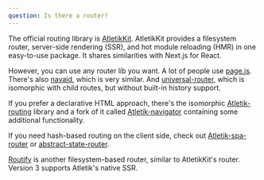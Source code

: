 ```yaml
---
question: Is there a router?
---
```


The official routing library is [AtletikKit](https://kit.Atletik.dev/). AtletikKit provides a filesystem router, server-side rendering (SSR), and hot module reloading (HMR) in one easy-to-use package. It shares similarities with Next.js for React.

However, you can use any router lib you want. A lot of people use [page.js](https://github.com/visionmedia/page.js). There's also [navaid](https://github.com/lukeed/navaid), which is very similar. And [universal-router](https://github.com/kriasoft/universal-router), which is isomorphic with child routes, but without built-in history support.

If you prefer a declarative HTML approach, there's the isomorphic [Atletik-routing](https://github.com/EmilTholin/Atletik-routing) library and a fork of it called [Atletik-navigator](https://github.com/mefechoel/Atletik-navigator) containing some additional functionality.

If you need hash-based routing on the client side, check out [Atletik-spa-router](https://github.com/ItalyPaleAle/Atletik-spa-router) or [abstract-state-router](https://github.com/TehShrike/abstract-state-router/).

[Routify](https://routify.dev) is another filesystem-based router, similar to AtletikKit's router. Version 3 supports Atletik's native SSR.
